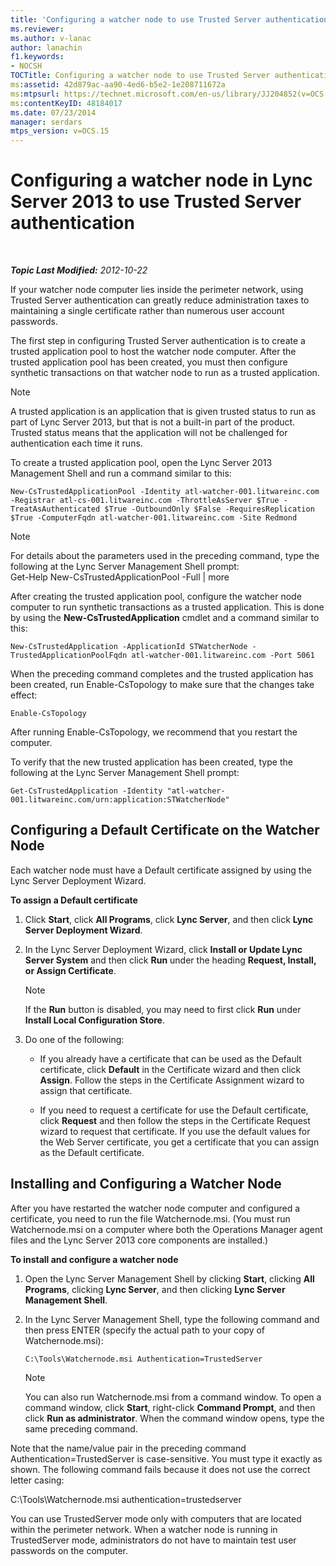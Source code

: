 ```yaml
---
title: 'Configuring a watcher node to use Trusted Server authentication'
ms.reviewer: 
ms.author: v-lanac
author: lanachin
f1.keywords:
- NOCSH
TOCTitle: Configuring a watcher node to use Trusted Server authentication
ms:assetid: 42d879ac-aa90-4ed6-b5e2-1e208711672a
ms:mtpsurl: https://technet.microsoft.com/en-us/library/JJ204852(v=OCS.15)
ms:contentKeyID: 48184017
ms.date: 07/23/2014
manager: serdars
mtps_version: v=OCS.15
---
```


<div data-xmlns="http://www.w3.org/1999/xhtml">

<div class="topic" data-xmlns="http://www.w3.org/1999/xhtml" data-msxsl="urn:schemas-microsoft-com:xslt" data-cs="http://msdn.microsoft.com/">

<div data-asp="https://msdn2.microsoft.com/asp">

# Configuring a watcher node in Lync Server 2013 to use Trusted Server authentication

</div>

<div id="mainSection">

<div id="mainBody">

<span> </span>

_**Topic Last Modified:** 2012-10-22_

If your watcher node computer lies inside the perimeter network, using Trusted Server authentication can greatly reduce administration taxes to maintaining a single certificate rather than numerous user account passwords.

The first step in configuring Trusted Server authentication is to create a trusted application pool to host the watcher node computer. After the trusted application pool has been created, you must then configure synthetic transactions on that watcher node to run as a trusted application.

<div>


> [!NOTE]
> A trusted application is an application that is given trusted status to run as part of Lync Server 2013, but that is not a built-in part of the product. Trusted status means that the application will not be challenged for authentication each time it runs.



</div>

To create a trusted application pool, open the Lync Server 2013 Management Shell and run a command similar to this:

    New-CsTrustedApplicationPool -Identity atl-watcher-001.litwareinc.com -Registrar atl-cs-001.litwareinc.com -ThrottleAsServer $True -TreatAsAuthenticated $True -OutboundOnly $False -RequiresReplication $True -ComputerFqdn atl-watcher-001.litwareinc.com -Site Redmond

<div>


> [!NOTE]
> For details about the parameters used in the preceding command, type the following at the Lync Server Management Shell prompt:<BR>Get-Help New-CsTrustedApplicationPool -Full | more



</div>

After creating the trusted application pool, configure the watcher node computer to run synthetic transactions as a trusted application. This is done by using the **New-CsTrustedApplication** cmdlet and a command similar to this:

    New-CsTrustedApplication -ApplicationId STWatcherNode -TrustedApplicationPoolFqdn atl-watcher-001.litwareinc.com -Port 5061

When the preceding command completes and the trusted application has been created, run Enable-CsTopology to make sure that the changes take effect:

    Enable-CsTopology

After running Enable-CsTopology, we recommend that you restart the computer.

To verify that the new trusted application has been created, type the following at the Lync Server Management Shell prompt:

    Get-CsTrustedApplication -Identity "atl-watcher-001.litwareinc.com/urn:application:STWatcherNode"

<div>

## Configuring a Default Certificate on the Watcher Node

Each watcher node must have a Default certificate assigned by using the Lync Server Deployment Wizard.

**To assign a Default certificate**

1.  Click **Start**, click **All Programs**, click **Lync Server**, and then click **Lync Server Deployment Wizard**.

2.  In the Lync Server Deployment Wizard, click **Install or Update Lync Server System** and then click **Run** under the heading **Request, Install, or Assign Certificate**.
    
    <div>
    

    > [!NOTE]
    > If the <STRONG>Run</STRONG> button is disabled, you may need to first click <STRONG>Run</STRONG> under <STRONG>Install Local Configuration Store</STRONG>.

    
    </div>

3.  Do one of the following:
    
      - If you already have a certificate that can be used as the Default certificate, click **Default** in the Certificate wizard and then click **Assign**. Follow the steps in the Certificate Assignment wizard to assign that certificate.
    
      - If you need to request a certificate for use the Default certificate, click **Request** and then follow the steps in the Certificate Request wizard to request that certificate. If you use the default values for the Web Server certificate, you get a certificate that you can assign as the Default certificate.

</div>

<div>

## Installing and Configuring a Watcher Node

After you have restarted the watcher node computer and configured a certificate, you need to run the file Watchernode.msi. (You must run Watchernode.msi on a computer where both the Operations Manager agent files and the Lync Server 2013 core components are installed.)

**To install and configure a watcher node**

1.  Open the Lync Server Management Shell by clicking **Start**, clicking **All Programs**, clicking **Lync Server**, and then clicking **Lync Server Management Shell**.

2.  In the Lync Server Management Shell, type the following command and then press ENTER (specify the actual path to your copy of Watchernode.msi):
    
        C:\Tools\Watchernode.msi Authentication=TrustedServer
    
    <div>
    

    > [!NOTE]
    > You can also run Watchernode.msi from a command window. To open a command window, click <STRONG>Start</STRONG>, right-click <STRONG>Command Prompt</STRONG>, and then click <STRONG>Run as administrator</STRONG>. When the command window opens, type the same preceding command.

    
    </div>

Note that the name/value pair in the preceding command Authentication=TrustedServer is case-sensitive. You must type it exactly as shown. The following command fails because it does not use the correct letter casing:

C:\\Tools\\Watchernode.msi authentication=trustedserver

You can use TrustedServer mode only with computers that are located within the perimeter network. When a watcher node is running in TrustedServer mode, administrators do not have to maintain test user passwords on the computer.

</div>

</div>

<span> </span>

</div>

</div>

</div>

